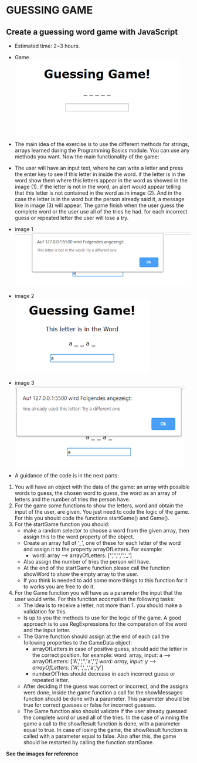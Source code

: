 # GUESSING GAME
## Create a guessing word game with JavaScript 

* Estimated time: 2~3 hours.

* Game<br>
![alt text](./images/Game.png "Game")

* The main idea of the exercise is to use the different methods for strings, arrays learned during the Programming Basics module. You can use any methods you want. Now the main functionality of the game:

- The user will have an input text, where he can write a letter and press the enter key to see if this letter in inside the word. if the letter is in the word show them where this letters appear in the word as showed in the image (1). if the letter is not in the word, an alert would appear telling that this letter is not contained in the word as in image (2). And in the case the letter is in the word but the person already said it, a message like in image (3) will appear. The game finish when the user guess the complete word or the user use all of the tries he had. for each incorrect guess or repeated letter the user will lose a try.

* image 1<br>
![alt text](./images/image1.png "1") 
* image 2<br>
![alt text](./images/image2.png "2") 
* image 3<br>
![alt text](./images/image3.png "3") 


* A guidance of the code is in the next parts:

1. You will have an object with the data of the game: an array with possible words to guess, the chosen word to guess, the word as an array of letters and the number of tries the person have. 
2. For the game some functions to show the letters, word and obtain the input of the user, are given. You just need to code the logic of the game. For this you should code the functions startGame() and Game().
3. For the startGame function you should: 
    - make a random selector to choose a word from the given array, then assign this to the word property of the object. 
    - Create an array full of '_', one of these for each letter of the word and assign it to the property arrayOfLetters. For example:
        - word: array --> arrayOfLetters: ['_','_','_','_','_']
    - Also assign the number of tries the person will have. 
    - At the end of the startGame function please call the function showWord to show the empty array to the user. 
    - If you think is needed to add some more things to this function for it to works you are free to do it.
3. For the Game function you will have as a parameter the input that the user would write. For this function accomplish the following tasks:  
    - The idea is to receive a letter, not more than 1. you should make a validation for this.
    - Is up to you the methods to use for the logic of the game. A good approach is to use RegExpressions for the comparation of the word and the input letter.
    - The Game function should assign at the end of each call the following properties to the GameData object:
        - arrayOfLetters in case of positive guess, should add the letter in the correct position. for example:
        word: array, input: a --> arrayOfLetters: ['A','_','_','a','_']
        word: array, input: y --> arrayOfLetters: ['A','_','_','a','y']
        - numberOfTries should decrease in each incorrect guess or repeated letter.
    - After deciding if the guess was correct or incorrect, and the assigns were done, inside the game function a call for the showMessages function should be done with a parameter. This parameter should be true for correct guesses or false for incorrect guesses.
    - The Game function also should validate if the user already guessed the complete word or used all of the tries. In the case of winning the game a call to the showResult function is done, with a parameter equal to true. In case of losing the game, the showResult function is called with a parameter equal to false. Also after this, the game should be restarted by calling the function startGame.






**See the images for reference**